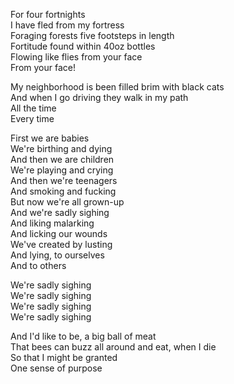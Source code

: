For four fortnights  
I have fled from my fortress  
Foraging forests five footsteps in length  
Fortitude found within 40oz bottles  
Flowing like flies from your face  
From your face!

My neighborhood is been filled brim with black cats  
And when I go driving they walk in my path  
All the time  
Every time

First we are babies  
We're birthing and dying  
And then we are children  
We're playing and crying  
And then we're teenagers  
And smoking and fucking  
But now we're all grown-up  
And we're sadly sighing  
And liking malarking  
And licking our wounds  
We've created by lusting  
And lying, to ourselves  
And to others

We're sadly sighing  
We're sadly sighing  
We're sadly sighing  
We're sadly sighing

And I'd like to be, a big ball of meat  
That bees can buzz all around and eat, when I die  
So that I might be granted  
One sense of purpose